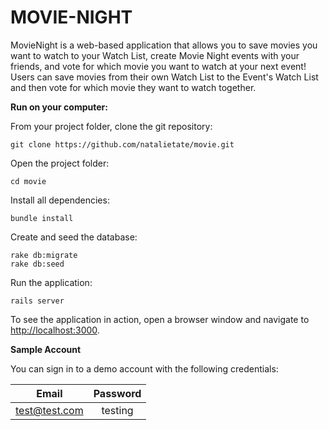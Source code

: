 # MOVIE-NIGHT

MovieNight is a web-based application that allows you to save movies you want to watch to your Watch List, create Movie Night events with your friends, and vote for which movie you want to watch at your next event! Users can save movies from their own Watch List to the Event's Watch List and then vote for which movie they want to watch together.

**Run on your computer:**

From your project folder, clone the git repository:

	git clone https://github.com/natalietate/movie.git

Open the project folder:

	cd movie

Install all dependencies:

	bundle install

Create and seed the database:

	rake db:migrate
	rake db:seed

Run the application:

	rails server

To see the application in action, open a browser window and navigate to [http://localhost:3000](http://localhost:3000).

**Sample Account**

You can sign in to a demo account with the following credentials:

| Email        | Password    |    
| ------------- |:---------:|
| test@test.com | testing  |			
